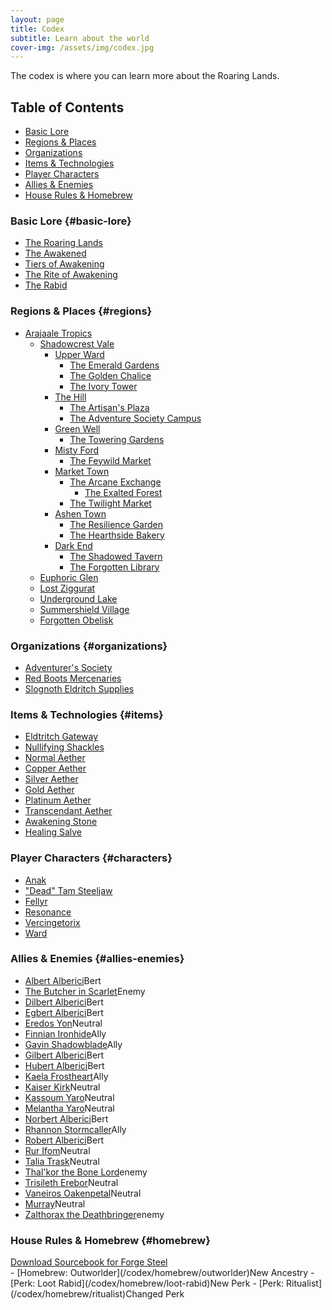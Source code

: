 ```yaml
---
layout: page
title: Codex
subtitle: Learn about the world
cover-img: /assets/img/codex.jpg
---
```


The codex is where you can learn more about the Roaring Lands.

## Table of Contents
- [Basic Lore](#basic-lore)
- [Regions & Places](#regions)
- [Organizations](#organizations)
- [Items & Technologies](#items)
- [Player Characters](#characters)
- [Allies & Enemies](#allies-enemies)
- [House Rules & Homebrew](#homebrew)

### Basic Lore {#basic-lore}
- [The Roaring Lands](/codex/the-roaring-lands)
- [The Awakened](/codex/the-awakened)
- [Tiers of Awakening](/codex/tiers-of-awakening)
- [The Rite of Awakening](/codex/the-rite-of-awakening)
- [The Rabid](/codex/the-rabid)

### Regions & Places {#regions}
- [Arajaale Tropics](/codex/regions/arajaale-tropics)
    - [Shadowcrest Vale](/codex/regions/shadowcrest-vale)
        - [Upper Ward](/codex/regions/upper-ward)
            - <span class="redacted" markdown="1">[The Emerald Gardens](/codex/regions/the-emerald-gardens)</span>
            - <span class="redacted" markdown="1">[The Golden Chalice](/codex/regions/the-golden-chalice)</span>
            - <span class="redacted" markdown="1">[The Ivory Tower](/codex/regions/the-ivory-tower)</span>
        - [The Hill](/codex/regions/the-hill)
            - <span class="redacted" markdown="1">[The Artisan's Plaza](/codex/regions/the-artisans-plaza)</span>
            - [The Adventure Society Campus](/codex/regions/adventure-society-campus)
        - [Green Well](/codex/regions/green-well)
            - [The Towering Gardens](/codex/regions/the-towering-gardens)
        - [Misty Ford](/codex/regions/misty-ford)
            - <span class="redacted" markdown="1">[The Feywild Market](/codex/regions/the-feywild-market)</span>
        - [Market Town](/codex/regions/market-town)
            - [The Arcane Exchange](/codex/regions/the-arcane-exchange)
                - [The Exalted Forest](/codex/regions/the-exalted-forest)
            - <span class="redacted" markdown="1">[The Twilight Market](/codex/regions/the-twilight-market)</span>
        - [Ashen Town](/codex/regions/ashen-town)
            - <span class="redacted" markdown="1">[The Resilience Garden](/codex/regions/the-resilience-garden)</span>
            - <span class="redacted" markdown="1">[The Hearthside Bakery](/codex/regions/the-hearthside-bakery)</span>
        - [Dark End](/codex/regions/dark-end)
            - [The Shadowed Tavern](/codex/regions/the-shadowed-tavern)
            - <span class="redacted" markdown="1">[The Forgotten Library](/codex/regions/the-forgotten-library)</span>
    - <span class="redacted" markdown="1">[Euphoric Glen](/codex/regions/euphoric-glen)</span>
    - <span class="redacted" markdown="1">[Lost Ziggurat](/codex/regions/lost-ziggurat)</span>
    - <span class="redacted" markdown="1">[Underground Lake](/codex/regions/underground-lake)</span>
    - <span class="redacted" markdown="1">[Summershield Village](/codex/regions/summershield-village)</span>
    - <span class="redacted" markdown="1">[Forgotten Obelisk](/codex/regions/forgotten-obelisk)</span>

### Organizations {#organizations}
- [Adventurer's Society](/codex/organizations/adventurers-society)
- [Red Boots Mercenaries](/codex/organizations/red-boots)
- <span class="redacted" markdown="1">[Slognoth Eldritch Supplies](/codex/organizations/slognoth-eldritch-supplies)</span>

### Items & Technologies {#items}
- <span class="redacted" markdown="1">[Eldtritch Gateway](/codex/items/eldritch-gateway)</span>
- <span class="redacted" markdown="1">[Nullifying Shackles](/codex/items/nullifying-shackles)</span>
- [Normal Aether](/codex/items/aether-normal)
- [Copper Aether](/codex/items/aether-copper)
- [Silver Aether](/codex/items/aether-silver)
- [Gold Aether](/codex/items/aether-gold)
- [Platinum Aether](/codex/items/aether-platinum)
- <span class="redacted" markdown="1">[Transcendant Aether](/codex/items/aether-transcendant)</span>
- [Awakening Stone](/codex/items/awakening-stone)
- [Healing Salve](/codex/items/healing-salve)

### Player Characters {#characters}
- [Anak](/codex/characters/anak)
- ["Dead" Tam Steeljaw](/codex/characters/dead-tam-steeljaw)
- [Fellyr](/codex/characters/fellyr)
- [Resonance](/codex/characters/resonance)
- [Vercingetorix](/codex/characters/vercingetorix)
- [Ward](/codex/characters/ward)

### Allies & Enemies {#allies-enemies}
- [Albert Alberici](/codex/characters/albert-alberici)<span class="status-pill pill-bert">Bert</span>
- [The Butcher in Scarlet](/codex/characters/butcher-in-scarlet)<span class="status-pill pill-enemy">Enemy</span>
- <span class="redacted" markdown="1">[Dilbert Alberici](/codex/characters/dilbert-alberici)</span><span class="status-pill pill-bert">Bert</span>
- <span class="redacted" markdown="1">[Egbert Alberici](/codex/characters/egbert-alberici)</span><span class="status-pill pill-bert">Bert</span>
- <span class="redacted" markdown="1">[Eredos Yon](/codex/characters/eredos-yon)</span><span class="status-pill pill-neutral">Neutral</span>
- <span class="redacted" markdown="1">[Finnian Ironhide](/codex/characters/finnian-ironhide)</span><span class="status-pill pill-ally">Ally</span>
- <span class="redacted" markdown="1">[Gavin Shadowblade](/codex/characters/gavin-shadowblade)</span><span class="status-pill pill-ally">Ally</span>
- <span class="redacted" markdown="1">[Gilbert Alberici](/codex/characters/gilbert-alberici)</span><span class="status-pill pill-bert">Bert</span>
- [Hubert Alberici](/codex/characters/hubert-alberici)<span class="status-pill pill-bert">Bert</span>
- <span class="redacted" markdown="1">[Kaela Frostheart](/codex/characters/kaela-frostheard)</span><span class="status-pill pill-ally">Ally</span>
- <span class="redacted" markdown="1">[Kaiser Kirk](/codex/characters/kaiser-kirk.md)</span><span class="status-pill pill-neutral">Neutral</span>
- [Kassoum Yaro](/codex/characters/kassoum-yaro)<span class="status-pill pill-neutral">Neutral</span>
- [Melantha Yaro](/codex/characters/melantha-yaro)<span class="status-pill pill-neutral">Neutral</span>
- <span class="redacted" markdown="1">[Norbert Alberici](/codex/characters/Norbert-alberici)</span><span class="status-pill pill-bert">Bert</span>
- <span class="redacted" markdown="1">[Rhannon Stormcaller](/codex/characters/rhannon-stormcaller)</span><span class="status-pill pill-ally">Ally</span>
- <span class="redacted" markdown="1">[Robert Alberici](/codex/characters/robert-alberici)</span><span class="status-pill pill-bert">Bert</span>
- <span class="redacted" markdown="1">[Rur Ifom](/codex/characters/rur-ifom)</span><span class="status-pill pill-neutral">Neutral</span>
- <span class="redacted" markdown="1">[Talia Trask](/codex/characters/talia-trask)</span><span class="status-pill pill-neutral">Neutral</span>
- <span class="redacted" markdown="1">[Thal'kor the Bone Lord](/codex/characters/thalkor-the-bone-lord)</span><span class="status-pill pill-enemy">enemy</span>
- <span class="redacted" markdown="1">[Trisileth Erebor](/codex/characters/trisileth-erebor)</span><span class="status-pill pill-neutral">Neutral</span>
- [Vaneiros Oakenpetal](/codex/characters/vaneiros-oakenpetal)<span class="status-pill pill-neutral">Neutral</span>
- [Murray](/codex/characters/murray)<span class="status-pill pill-neutral">Neutral</span>
- [Zalthorax the Deathbringer](/codex/characters/zalthorax-the-deathbringer)<span class="status-pill pill-enemy">enemy</span>

### House Rules & Homebrew {#homebrew}
<div class="download-container"><a class="download-file" href="/assets/forge-steel/Roaring-Lands.drawsteel-sourcebook"><span class="download-icon"><i class="fa fa-download"></i></span><span class="download-text">Download Sourcebook for Forge Steel</span></a></div>
- [Homebrew: Outworlder](/codex/homebrew/outworlder)<span class="status-pill pill-new-rule">New Ancestry</span>
- [Perk: Loot Rabid](/codex/homebrew/loot-rabid)<span class="status-pill pill-new-rule">New Perk</span>
- [Perk: Ritualist](/codex/homebrew/ritualist)<span class="status-pill pill-changed-rule">Changed Perk</span>